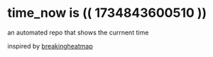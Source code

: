 # time_now is (( 1734843600510 ))

an automated repo that shows the currnent time

inspired by [breakingheatmap](https://github.com/breakingheatmap/breakingheatmap)